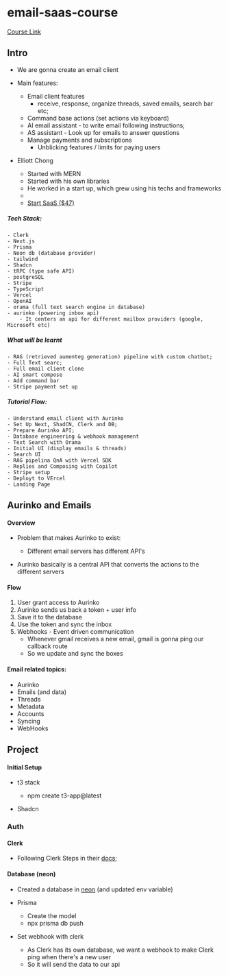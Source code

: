 # email-saas-course

[Course Link](https://www.youtube.com/watch?v=zMJSyzg63o0)

## Intro

- We are gonna create an email client

- Main features:

  - Email client features
    - receive, response, organize threads, saved emails, search bar etc;
  - Command base actions (set actions via keyboard)
  - AI email assistant - to write email following instructions;
  - AS assistant - Look up for emails to answer questions
  - Manage payments and subscriptions
    - Unblicking features / limits for paying users

- Elliott Chong
  - Started with MERN
  - Started with his own libraries
  - He worked in a start up, which grew using his techs and frameworks
  -
  - [Start SaaS ($47)](https://www.start-saas.com/#pricing)

##### Tech Stack:

    - Clerk
    - Next.js
    - Prisma
    - Neon db (database provider)
    - tailwind
    - Shadcn
    - tRPC (type safe API)
    - postgreSQL
    - Stripe
    - TypeScript
    - Vercel
    - OpenAI
    - orama (full text search engine in database)
    - aurinko (powering inbox api)
        - It centers an api for different mailbox providers (google, Microsoft etc)

##### What will be learnt

    - RAG (retrieved aumenteg generation) pipeline with custom chatbot;
    - Full Text searc;
    - Full email client clone
    - AI smart compose
    - Add command bar
    - Stripe payment set up

##### Tutorial Flow:

    - Understand email client with Aurinko
    - Set Up Next, ShadCN, Clerk and DB;
    - Prepare Aurinko API;
    - Database engineering & webhook management
    - Text Search with Orama
    - Initial UI (display emails & threads)
    - Search UI
    - RAG pipelina QnA with Vercel SDK
    - Replies and Composing with Copilot
    - Stripe setup
    - Deployt to VErcel
    - Landing Page

## Aurinko and Emails

#### Overview

- Problem that makes Aurinko to exist:

  - Different email servers has different API's

- Aurinko basically is a central API that converts the actions to the different servers

#### Flow

1. User grant access to Aurinko
2. Aurinko sends us back a token + user info
3. Save it to the database
4. Use the token and sync the inbox
5. Webhooks - Event driven communication
   - Whenever gmail receives a new email, gmail is gonna ping our callback route
   - So we update and sync the boxes

#### Email related topics:

- Aurinko
- Emails (and data)
- Threads
- Metadata
- Accounts
- Syncing
- WebHooks

## Project

#### Initial Setup

- t3 stack

  - npm create t3-app@latest

- Shadcn

### Auth

#### Clerk

- Following Clerk Steps in their [docs](https://dashboard.clerk.com/apps/app_2qXNTlfwEgGSmTOPKfFYndtpySi/instances/ins_2qXNTvhfvl6DgfbxQ8lX5uIUE6L);

#### Database (neon)

- Created a database in [neon](https://console.neon.tech/app/projects) (and updated env variable)

- Prisma

  - Create the model
  - npx prisma db push

- Set webhook with clerk
  - As Clerk has its own database, we want a webhook to make Clerk ping when there's a new user
  - So it will send the data to our api
